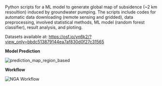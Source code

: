 Python scripts for a ML model to generate global map of subsidence (~2 km resoultion) induced by groundwater pumping. The scripts include codes for automatic data downloading (remote sensing and gridded), data preprocessing, involved statistical methods, ML model (random forest classifier), result analysis, and plotiing.

Datasets available at: https://osf.io/yn6k2/?view_only=bbdc513879144ea7af830d0f27c31565

**Model Prediction**

![prediction_map_region_based](https://user-images.githubusercontent.com/77580408/200922266-de8ee886-945a-4a96-b535-76ef8a78352c.jpg)


**Workflow**

![NGA Workflow](https://user-images.githubusercontent.com/77580408/195906436-0249ad09-1c7e-4f0c-966d-5b2d5fbd87eb.png)



